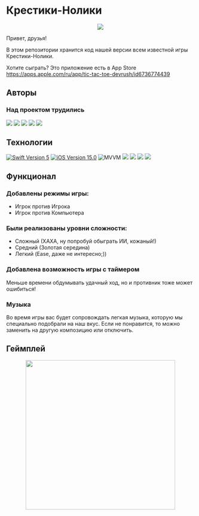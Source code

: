 # Крестики-Нолики 

<p align="center">
  <img src="https://github.com/user-attachments/assets/950354a0-5d5c-4a11-934c-18914efc67eb">
</p>


Привет, друзья! 

В этом репозитории хранится код нашей версии всем известной игры Крестики-Нолики.

Хотите сыграть? Это приложение есть в App Store
https://apps.apple.com/ru/app/tic-tac-toe-devrush/id6736774439

## Авторы
### Над проектом трудились
<p align="left"> 
<a href="https://github.com/denisgindulin">
<img src="https://img.shields.io/badge/Denis Gindulin- (Team leader) -pink"/></a>
<a href="https://github.com/13NotReal13">
<img src="https://img.shields.io/badge/13NotReal13-red"/></a>
<a href="https://github.com/DaNiIlaIoS">
<img src="https://img.shields.io/badge/DaNiIlaIoS-green"/></a>
<a href="https://github.com/pashaGriDev">
<img src="https://img.shields.io/badge/pashaGriDev-blue"/></a>
<a href="https://github.com/Igor1901">
<img src="https://img.shields.io/badge/Igor1901-purple"/></a>
</p>

## Технологии 
<p align="left"> 
<a href="https://swift.org">
<img src="https://img.shields.io/badge/Swift-5-orange" alt="Swift Version 5" /></a>
<a href="https://developer.apple.com/ios/">
<img src="https://img.shields.io/badge/iOS-15.0%2B-success" alt="iOS Version 15.0"/></a>
<img src="https://img.shields.io/badge/MVVM-ff69b4" alt="MVVM" /></a>
<img src="https://img.shields.io/badge/SwiftUI-blue"/></a>
<img src="https://img.shields.io/badge/UserDefaults-red"/></a>
<img src="https://img.shields.io/badge/NavigationBackport-gray"/></a>
<img src="https://img.shields.io/badge/Swift Package Manage-yellow"/></a>
</p>

## Функционал

### Добавлены режимы игры:
* Игрок против Игрока
* Игрок против Компьютера

### Были реализованы уровни сложности:
* Сложный (ХАХА, ну попробуй обыграть ИИ, кожаный!)
* Средний (Золотая середина) 
* Легкий (Ease, даже не интересно;))

### Добавлена возможность игры с таймером
Меньше времени обдумывать удачный ход, но и противник тоже может ошибиться!

### Музыка
Во время игры вас будет сопровождать легкая музыка, которую мы специально подобрали на наш вкус. 
Если не понравится, то можно заменить на другую композицию или отключить. 

## Геймплей

<p align="center">
  <img src="https://github.com/user-attachments/assets/21535a3c-e9bc-449f-81da-23f3bf500cfe" width="400">
</p>



